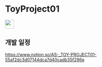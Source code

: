# ToyProject01
<img src ="https://user-images.githubusercontent.com/103009998/175874767-225cd393-adee-49bc-a196-72f735c6276a.png" style="width: 3vw; min-width: 140px;" /> <H2>개발 일정</H2>

https://www.notion.so/AS-_TOY-PROJECT01-55af2dc3d07144dca7d40cadb35f296e
